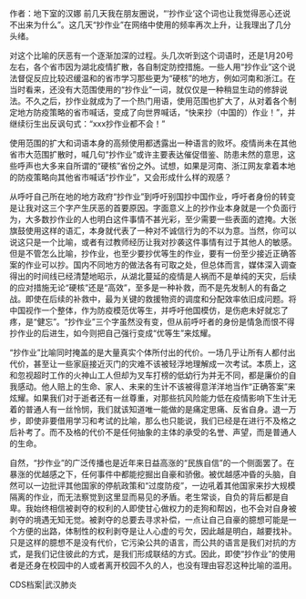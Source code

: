 作者：地下室的汉娜 前几天我在朋友圈说，“‘抄作业’这个词也让我觉得恶心还说不出来为什么”。这几天“抄作业”在网络中使用的频率再次上升，让我理出了几分头绪。

对这个比喻的厌恶有一个逐渐加深的过程。头几次听到这个词语时，还是1月20号左右，各个省市因为湖北疫情扩散，各自制定防控措施。一些人用“抄作业”这个说法督促反应比较迟缓温和的省市学习那些更为“硬核”的地方，例如河南和浙江。在当时看来，还没有大范围使用的“抄作业”一词，就仅仅是一种稍显生动的修辞说法。不久之后，抄作业就成为了一个热门用语，使用范围也扩大了，从对着各个制定地方防疫策略的省市喊话，变成了向世界喊话，“快来抄（中国的）作业！”，并继续衍生出反讽句式：“xxx抄作业都不会！”

使用范围的扩大和词语本身的高频使用都透露出一种语言的败坏。疫情尚未在其他省市大范围扩散时，喊几句“抄作业”或许主要表达催促借鉴、防患未然的意思，这些呼声也大多来自所谓的“硬核”省份之外。试想，如果是河南、浙江网友拿着本地的防疫策略向其他省市喊话“抄作业”，又会形成什么样的观感？

从呼吁自己所在地的地方政府“抄作业”到呼吁别国抄中国作业，呼吁者身份的转变是让我对这三个字产生厌恶的首要原因。字面意义上的抄作业本身就是一个负面行为，大多数抄作业的人也明白这件事情不甚光彩，至少需要一些表面的遮掩。大张旗鼓使用这样的语汇，本身就代表了一种对不诚信行为的不以为意。当然，你可以说这只是一个比喻，或者有过教师经历让我对抄袭这件事情有过于其他人的敏感。但是不管怎么比喻，抄作业，也至少要抄优等生的作业，要有一份至少接近正确答案的作业可以抄。国内不同地方的做法各有可取之处，但总体而言，媒体深入调查得出的时间线已经清楚地昭示，从湖北蔓延的疫情是人祸而不是单纯的天灾，后续的应对措施无论“硬核”还是“高效”，至多是一种补救，而不是先发制人的有备之战。即使在后续的补救中，最为关键的救援物资的调度和分配效率依旧成问题。将中国视作一个整体，作为防疫模范优等生，并呼吁他国模仿，是伤疤未好就忘了疼，是“健忘”。“抄作业”三个字虽然没有变，但从前呼吁者的身份是情急而恨不得抄作业的后进生，如今则把自己强行变成“优等生”来炫耀。

“抄作业”比喻同时掩盖的是大量真实个体所付出的代价。一场几乎让所有人都付出代价，甚至让一些家庭接近灭门的灾难不该被轻浮地理解成一次考试。本质上，这和忽视超时工作的火神山工人但却为叉车打榜的低幼行为并无不同，都是廉价的自我感动。他人赔上的生命、家人、未来的生计不该被得意洋洋地当作“正确答案”来炫耀。如果我们对于逝者还有一丝尊重，对那些抗风险能力低在疫情影响下生计无着的普通人有一丝怜悯，我们就该知道唯一能做的是痛定思痛、反省自身。退一万步，即使非要借用学习和考试的比喻，那么也只能说，我们已经是在进行不及格之后补考了。而不及格的代价不是任何抽象的主体的承受的名誉、声望，而是普通人的生命。

自然，“抄作业”的广泛传播也是近年来日益高涨的“民族自信”的一个侧面罢了。在暴涨的优越感之下，任何事件中都能挖掘出自豪和骄傲。被优越感冲昏的头脑，自然可以一边批评其他国家的停航政策和“过度防疫”，一边吼着其他国家来抄大规模隔离的作业，而无法察觉到这里显而易见的矛盾。老生常谈，自负的背后都是自卑。我始终相信被剥夺的权利的人即使甘心做权力的走狗和帮凶，也不会对自身被剥夺的境遇无知无觉。被剥夺的总要去寻求补偿，一点让自己自豪的臆想可能是一个方便的出路，体制性的权利剥夺是让人心虚的亏欠，因此越是明白，越要找补。只是这样的臆想不是没有代价，它污染公共的语言，而公共的语言是我们对抗的方式，是我们记住彼此的方式，是我们形成联结的方式。因此，即使“抄作业”的使用者是还身在校园中的人或者离开校园不久的人，也没有理由容忍这种比喻的滥用。 

CDS档案|武汉肺炎 
